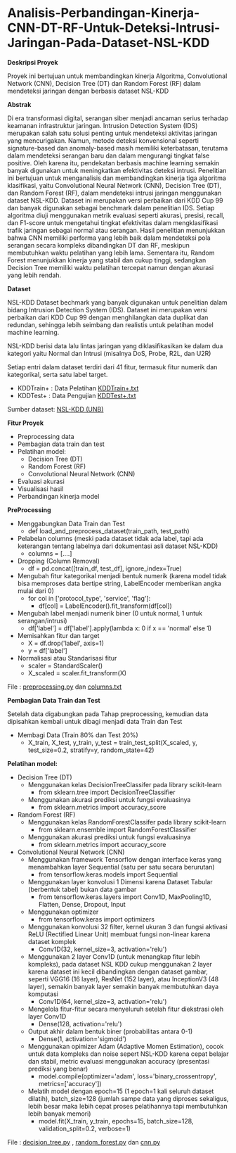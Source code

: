 # Analisis-Perbandingan-Kinerja-CNN-DT-RF-Untuk-Deteksi-Intrusi-Jaringan-Pada-Dataset-NSL-KDD
**Deskripsi Proyek**

Proyek ini bertujuan untuk membandingkan kinerja Algoritma, Convolutional Network (CNN), Decision Tree (DT) dan Random Forest (RF) dalam mendeteksi jaringan dengan berbasis dataset NSL-KDD

**Abstrak**

Di era transformasi digital, serangan siber menjadi ancaman serius terhadap keamanan infrastruktur jaringan. Intrusion Detection System (IDS) merupakan salah satu solusi penting untuk mendeteksi aktivitas jaringan yang mencurigakan. Namun, metode deteksi konvensional seperti signature-based dan anomaly-based masih memiliki keterbatasan, terutama dalam mendeteksi serangan baru dan dalam mengurangi tingkat false positive. Oleh karena itu, pendekatan berbasis machine learning semakin banyak digunakan untuk meningkatkan efektivitas deteksi intrusi.
Penelitian ini bertujuan untuk menganalisis dan membandingkan kinerja tiga algoritma klasifikasi, yaitu Convolutional Neural Network (CNN), Decision Tree (DT), dan Random Forest (RF), dalam mendeteksi intrusi jaringan menggunakan dataset NSL-KDD. Dataset ini merupakan versi perbaikan dari KDD Cup 99 dan banyak digunakan sebagai benchmark dalam penelitian IDS. Setiap algoritma diuji menggunakan metrik evaluasi seperti akurasi, presisi, recall, dan F1-score untuk mengetahui tingkat efektivitas dalam mengklasifikasi trafik jaringan sebagai normal atau serangan.
Hasil penelitian menunjukkan bahwa CNN memiliki performa yang lebih baik dalam mendeteksi pola serangan secara kompleks dibandingkan DT dan RF, meskipun membutuhkan waktu pelatihan yang lebih lama. Sementara itu, Random Forest menunjukkan kinerja yang stabil dan cukup tinggi, sedangkan Decision Tree memiliki waktu pelatihan tercepat namun dengan akurasi yang lebih rendah.

**Dataset**

NSL-KDD  Dataset bechmark yang banyak digunakan untuk penelitian dalam bidang Intrusion Detection System (IDS). Dataset ini merupakan versi perbaikan dari KDD Cup 99 dengan menghilangkan data duplikat dan redundan, sehingga lebih seimbang dan realistis untuk pelatihan model machine learning.

NSL-KDD berisi data lalu lintas jaringan yang diklasifikasikan ke dalam dua kategori yaitu Normal dan Intrusi (misalnya DoS, Probe, R2L, dan U2R)

Setiap entri dalam dataset terdiri dari 41 fitur, termasuk fitur numerik dan kategorikal, serta satu label target.
- KDDTrain+ : Data Pelatihan  [KDDTrain+.txt](./KDDTrain+.txt)
- KDDTest+ : Data Pengujian   [KDDTest+.txt](./KDDTest+.txt)

Sumber dataset:  [NSL-KDD (UNB)](https://www.unb.ca/cic/datasets/nsl.html)

**Fitur Proyek**

- Preprocessing data
- Pembagian data train dan test
- Pelatihan model:
  - Decision Tree (DT)
  - Random Forest (RF)
  - Convolutional Neural Network (CNN)
- Evaluasi akurasi
- Visualisasi hasil
- Perbandingan kinerja model

**PreProcessing**

- Menggabungkan Data Train dan Test
  - def load_and_preprocess_dataset(train_path, test_path)
- Pelabelan columns (meski pada dataset tidak ada label, tapi ada keterangan tentang labelnya dari dokumentasi asli dataset NSL-KDD)
  - columns = [....]
- Dropping (Column Removal)
  - df = pd.concat([train_df, test_df], ignore_index=True)
- Mengubah fitur kategorikal menjadi bentuk numerik (karena model tidak bisa memproses data bertipe string, LabelEncoder memberikan angka mulai dari 0)
  - for col in ['protocol_type', 'service', 'flag']:
    - df[col] = LabelEncoder().fit_transform(df[col])
- Mengubah label menjadi numerik biner (0 untuk normal, 1 untuk serangan/intrusi)
  - df['label'] = df['label'].apply(lambda x: 0 if x == 'normal' else 1)
- Memisahkan fitur dan target
  - X = df.drop('label', axis=1)
  - y = df['label']
- Normalisasi atau Standarisasi fitur
  - scaler = StandardScaler()
  - X_scaled = scaler.fit_transform(X)

File :  [preprocessing.py](./preprocessing.py) dan [columns.txt](./columns.txt)

**Pembagian Data Train dan Test**

Setelah data digabungkan pada Tahap preprocessing, kemudian data dipisahkan kembali untuk dibagi menjadi data Train dan Test  
- Membagi Data (Train 80% dan Test 20%)
  - X_train, X_test, y_train, y_test = train_test_split(X_scaled, y, test_size=0.2, stratify=y, random_state=42)

**Pelatihan model:**

- Decision Tree (DT)
  - Menggunakan kelas DecisionTreeClassifer pada library scikit-learn
    - from sklearn.tree import DecisionTreeClassifier
  - Menggunakan akurasi prediksi untuk fungsi evaluasinya
    - from sklearn.metrics import accuracy_score
- Random Forest (RF)
  - Menggunakan kelas RandomForestClassifer pada library scikit-learn
    - from sklearn.ensemble import RandomForestClassifier
  - Menggunakan akurasi prediksi untuk fungsi evaluasinya
    - from sklearn.metrics import accuracy_score
- Convolutional Neural Network (CNN)
  - Menggunakan framework Tensorflow dengan interface keras yang menambahkan layer Sequential (satu per satu secara berurutan)
    - from tensorflow.keras.models import Sequential
  - Menggunakan layer konvolusi 1 Dimensi karena Dataset Tabular (berbentuk tabel) bukan data gambar
    - from tensorflow.keras.layers import Conv1D, MaxPooling1D, Flatten, Dense, Dropout, Input
  - Menggunakan optimizer
    - from tensorflow.keras import optimizers
  - Menggunakan konvolusi 32 filter, kernel ukuran 3 dan fungsi aktivasi ReLU (Rectified Linear Unit) membuat fungsi non-linear karena dataset komplek
    - Conv1D(32, kernel_size=3, activation='relu')
  - Menggunakan 2 layer Conv1D (untuk menangkap fitur lebih kompleks), pada dataset NSL KDD cukup menggunakan 2 layer karena dataset ini kecil dibandingkan dengan dataset gambar, seperti VGG16 (16 layer), ResNet (152 layer), atau InceptionV3 (48 layer), semakin banyak layer semakin banyak membutuhkan daya komputasi
    - Conv1D(64, kernel_size=3, activation='relu')
  - Mengelola fitur-fitur secara menyeluruh setelah fitur diekstrasi oleh layer Conv1D
    - Dense(128, activation='relu')
  - Output akhir dalam bentuk biner (probabilitas antara 0-1)
    - Dense(1, activation='sigmoid')
  - Menggunakan opimizer Adam (Adaptive Momen Estimation), cocok untuk data kompleks dan noise sepert NSL-KDD karena cepat belajar dan stabil, metric evaluasi menggunakan accuracy (presentasi prediksi yang benar)
    - model.compile(optimizer='adam', loss='binary_crossentropy', metrics=['accuracy'])
  - Melatih model dengan epoch=15 (1 epoch=1 kali seluruh dataset dilatih), batch_size=128 (jumlah sampe data yang diproses sekaligus, lebih besar maka lebih cepat proses pelatihannya tapi membutuhkan lebih banyak memori)
    - model.fit(X_train, y_train, epochs=15, batch_size=128, validation_split=0.2, verbose=1)

File :  [decision_tree.py](./decision_tree.py) , [random_forest.py](./random_forest.py) dan [cnn.py](./cnn.py)
